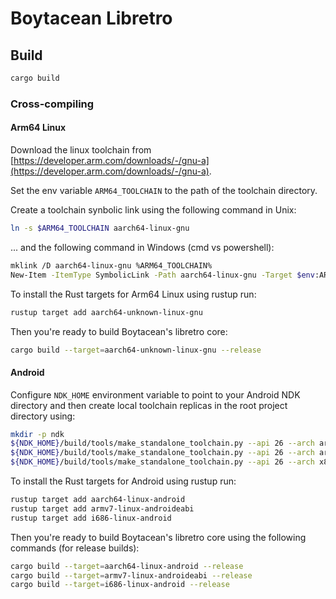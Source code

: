# Boytacean Libretro

## Build

```bash
cargo build
```

### Cross-compiling

#### Arm64 Linux

Download the linux toolchain from [https://developer.arm.com/downloads/-/gnu-a](https://developer.arm.com/downloads/-/gnu-a).

Set the env variable `ARM64_TOOLCHAIN` to the path of the toolchain directory.

Create a toolchain synbolic link using the following command in Unix:

```bash
ln -s $ARM64_TOOLCHAIN aarch64-linux-gnu
```

... and the following command in Windows (cmd vs powershell):

```bash
mklink /D aarch64-linux-gnu %ARM64_TOOLCHAIN%
New-Item -ItemType SymbolicLink -Path aarch64-linux-gnu -Target $env:ARM64_TOOLCHAIN
```

To install the Rust targets for Arm64 Linux using rustup run:

```bash
rustup target add aarch64-unknown-linux-gnu
```

Then you're ready to build Boytacean's libretro core:

```bash
cargo build --target=aarch64-unknown-linux-gnu --release
```

#### Android

Configure `NDK_HOME` environment variable to point to your Android NDK directory and then create local toolchain replicas in the root project directory using:

```bash
mkdir -p ndk
${NDK_HOME}/build/tools/make_standalone_toolchain.py --api 26 --arch arm64 --install-dir ndk/arm64
${NDK_HOME}/build/tools/make_standalone_toolchain.py --api 26 --arch arm --install-dir ndk/arm
${NDK_HOME}/build/tools/make_standalone_toolchain.py --api 26 --arch x86 --install-dir ndk/x86
```

To install the Rust targets for Android using rustup run:

```bash
rustup target add aarch64-linux-android
rustup target add armv7-linux-androideabi
rustup target add i686-linux-android
```

Then you're ready to build Boytacean's libretro core using the following commands (for release builds):

```bash
cargo build --target=aarch64-linux-android --release
cargo build --target=armv7-linux-androideabi --release
cargo build --target=i686-linux-android --release
```

